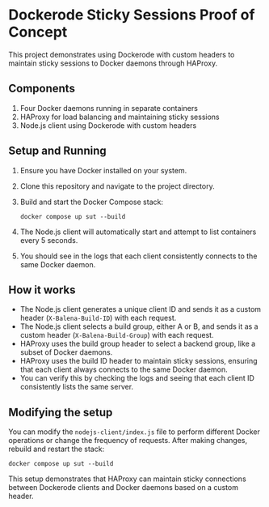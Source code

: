 # Dockerode Sticky Sessions Proof of Concept

This project demonstrates using Dockerode with custom headers to maintain sticky sessions to Docker daemons through HAProxy.

## Components

1. Four Docker daemons running in separate containers
2. HAProxy for load balancing and maintaining sticky sessions
3. Node.js client using Dockerode with custom headers

## Setup and Running

1. Ensure you have Docker installed on your system.

2. Clone this repository and navigate to the project directory.

3. Build and start the Docker Compose stack:

   ```shell
   docker compose up sut --build
   ```

4. The Node.js client will automatically start and attempt to list containers every 5 seconds.

5. You should see in the logs that each client consistently connects to the same Docker daemon.

## How it works

- The Node.js client generates a unique client ID and sends it as a custom header (`X-Balena-Build-ID`) with each request.
- The Node.js client selects a build group, either A or B, and sends it as a custom header (`X-Balena-Build-Group`) with each request.
- HAProxy uses the build group header to select a backend group, like a subset of Docker daemons.
- HAProxy uses the build ID header to maintain sticky sessions, ensuring that each client always connects to the same Docker daemon.
- You can verify this by checking the logs and seeing that each client ID consistently lists the same server.

## Modifying the setup

You can modify the `nodejs-client/index.js` file to perform different Docker operations or change the frequency of requests. After making changes, rebuild and restart the stack:

```shell
docker compose up sut --build
```

This setup demonstrates that HAProxy can maintain sticky connections between Dockerode clients and Docker daemons based on a custom header.
